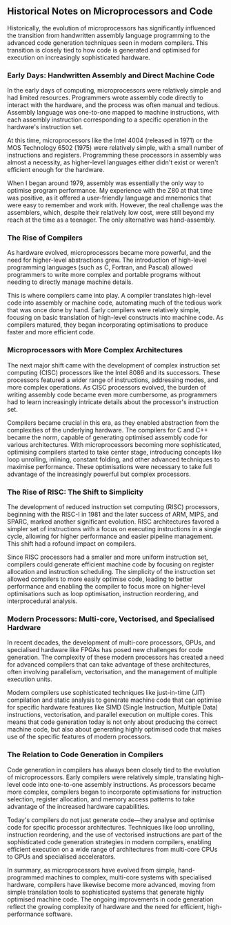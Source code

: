 
## Historical Notes on Microprocessors and Code

Historically, the evolution of microprocessors has significantly influenced the transition from
handwritten assembly language programming to the advanced code generation techniques seen in
modern compilers. This transition is closely tied to how code is generated and optimised for
execution on increasingly sophisticated hardware.


### Early Days: Handwritten Assembly and Direct Machine Code

In the early days of computing, microprocessors were relatively simple and had limited resources.
Programmers wrote assembly code directly to interact with the hardware, and the process was often
manual and tedious. Assembly language was one-to-one mapped to machine instructions, with each
assembly instruction corresponding to a specific operation in the hardware's instruction set.

At this time, microprocessors like the Intel 4004 (released in 1971) or the MOS Technology 6502
(1975) were relatively simple, with a small number of instructions and registers. Programming these
processors in assembly was almost a necessity, as higher-level languages either didn't exist or
weren't efficient enough for the hardware.

When I began around 1979, assembly was essentially the only way to optimise program performance.
My experience with the Z80 at that time was positive, as it offered a user-friendly language and
mnemonics that were easy to remember and work with. However, the real challenge was the assemblers,
which, despite their relatively low cost, were still beyond my reach at the time as a teenager.
The only alternative was hand-assembly.


### The Rise of Compilers

As hardware evolved, microprocessors became more powerful, and the need for higher-level abstractions
grew. The introduction of high-level programming languages (such as C, Fortran, and Pascal) allowed
programmers to write more complex and portable programs without needing to directly manage machine
details.

This is where compilers came into play. A compiler translates high-level code into assembly or
machine code, automating much of the tedious work that was once done by hand. Early compilers were
relatively simple, focusing on basic translation of high-level constructs into machine code. As
compilers matured, they began incorporating optimisations to produce faster and more efficient code.


### Microprocessors with More Complex Architectures

The next major shift came with the development of complex instruction set computing (CISC) processors
like the Intel 8086 and its successors. These processors featured a wider range of instructions,
addressing modes, and more complex operations. As CISC processors evolved, the burden of writing
assembly code became even more cumbersome, as programmers had to learn increasingly intricate details
about the processor's instruction set.

Compilers became crucial in this era, as they enabled abstraction from the complexities of the
underlying hardware. The compilers for C and C++ became the norm, capable of generating optimised
assembly code for various architectures. With microprocessors becoming more sophisticated, optimising
compilers started to take center stage, introducing concepts like loop unrolling, inlining, constant
folding, and other advanced techniques to maximise performance. These optimisations were necessary
to take full advantage of the increasingly powerful but complex processors.


### The Rise of RISC: The Shift to Simplicity

The development of reduced instruction set computing (RISC) processors, beginning with the RISC-I in
1981 and the later success of ARM, MIPS, and SPARC, marked another significant evolution. RISC
architectures favored a simpler set of instructions with a focus on executing instructions in a
single cycle, allowing for higher performance and easier pipeline management. This shift had a 
rofound impact on compilers.

Since RISC processors had a smaller and more uniform instruction set, compilers could generate efficient
machine code by focusing on register allocation and instruction scheduling. The simplicity of the
instruction set allowed compilers to more easily optimise code, leading to better performance and
enabling the compiler to focus more on higher-level optimisations such as loop optimisation,
instruction reordering, and interprocedural analysis.


### Modern Processors: Multi-core, Vectorised, and Specialised Hardware

In recent decades, the development of multi-core processors, GPUs, and specialised hardware like FPGAs
has posed new challenges for code generation. The complexity of these modern processors has created a
need for advanced compilers that can take advantage of these architectures, often involving parallelism,
vectorisation, and the management of multiple execution units.

Modern compilers use sophisticated techniques like just-in-time (JIT) compilation and static analysis
to generate machine code that can optimise for specific hardware features like SIMD (Single Instruction,
Multiple Data) instructions, vectorisation, and parallel execution on multiple cores. This means that
code generation today is not only about producing the correct machine code, but also about generating
highly optimised code that makes use of the specific features of modern processors.


### The Relation to Code Generation in Compilers

Code generation in compilers has always been closely tied to the evolution of microprocessors. Early
compilers were relatively simple, translating high-level code into one-to-one assembly instructions.
As processors became more complex, compilers began to incorporate optimisations for instruction selection,
register allocation, and memory access patterns to take advantage of the increased hardware capabilities.

Today's compilers do not just generate code—they analyse and optimise code for specific processor
architectures. Techniques like loop unrolling, instruction reordering, and the use of vectorised
instructions are part of the sophisticated code generation strategies in modern compilers, enabling
efficient execution on a wide range of architectures from multi-core CPUs to GPUs and specialised
accelerators.

In summary, as microprocessors have evolved from simple, hand-programmed machines to complex, multi-core
systems with specialised hardware, compilers have likewise become more advanced, moving from simple
translation tools to sophisticated systems that generate highly optimised machine code. The ongoing
improvements in code generation reflect the growing complexity of hardware and the need for efficient,
high-performance software.
